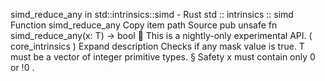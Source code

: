 simd_reduce_any in std::intrinsics::simd - Rust
std
::
intrinsics
::
simd
Function
simd_reduce_any
Copy item path
Source
pub unsafe fn simd_reduce_any<T>(x: T) ->
bool
🔬
This is a nightly-only experimental API. (
core_intrinsics
)
Expand description
Checks if any mask value is true.
T
must be a vector of integer primitive types.
§
Safety
x
must contain only
0
or
!0
.